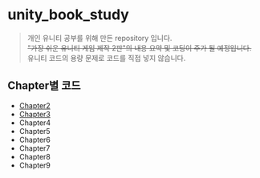 # unity_book_study

>개인 유니티 공부를 위해 만든 repository 입니다.\
>~~"가장 쉬운 유니티 게임 제작 2판"의 내용 요약 및 코딩이 주가 될 예정입니다.~~\
>유니티 코드의 용량 문제로 코드를 직접 넣지 않습니다.

## Chapter별 코드
- [Chapter2](https://github.com/GeunSuYoon/unity_book_code_chapter2)
- [Chapter3](https://github.com/GeunSuYoon/unity_book_code_chapter3)
- Chapter4
- Chapter5
- Chapter6
- Chapter7
- Chapter8
- Chapter9
